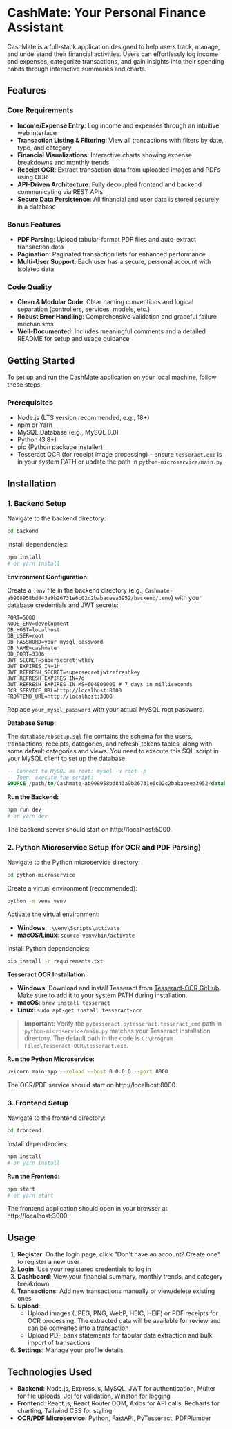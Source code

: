 # CashMate: Your Personal Finance Assistant

CashMate is a full-stack application designed to help users track, manage, and understand their financial activities. Users can effortlessly log income and expenses, categorize transactions, and gain insights into their spending habits through interactive summaries and charts.

## Features

### Core Requirements

- **Income/Expense Entry**: Log income and expenses through an intuitive web interface
- **Transaction Listing & Filtering**: View all transactions with filters by date, type, and category
- **Financial Visualizations**: Interactive charts showing expense breakdowns and monthly trends
- **Receipt OCR**: Extract transaction data from uploaded images and PDFs using OCR
- **API-Driven Architecture**: Fully decoupled frontend and backend communicating via REST APIs
- **Secure Data Persistence**: All financial and user data is stored securely in a database

### Bonus Features

- **PDF Parsing**: Upload tabular-format PDF files and auto-extract transaction data
- **Pagination**: Paginated transaction lists for enhanced performance
- **Multi-User Support**: Each user has a secure, personal account with isolated data

### Code Quality

- **Clean & Modular Code**: Clear naming conventions and logical separation (controllers, services, models, etc.)
- **Robust Error Handling**: Comprehensive validation and graceful failure mechanisms
- **Well-Documented**: Includes meaningful comments and a detailed README for setup and usage guidance

## Getting Started

To set up and run the CashMate application on your local machine, follow these steps:

### Prerequisites

- Node.js (LTS version recommended, e.g., 18+)
- npm or Yarn
- MySQL Database (e.g., MySQL 8.0)
- Python (3.8+)
- pip (Python package installer)
- Tesseract OCR (for receipt image processing) - ensure `tesseract.exe` is in your system PATH or update the path in `python-microservice/main.py`

## Installation

### 1. Backend Setup

Navigate to the backend directory:

```bash
cd backend
```

Install dependencies:

```bash
npm install
# or yarn install
```

**Environment Configuration:**

Create a `.env` file in the backend directory (e.g., `Cashmate-ab908958bd843a9b26731e6c02c2babaceea3952/backend/.env`) with your database credentials and JWT secrets:

```env
PORT=5000
NODE_ENV=development
DB_HOST=localhost
DB_USER=root
DB_PASSWORD=your_mysql_password
DB_NAME=cashmate
DB_PORT=3306
JWT_SECRET=supersecretjwtkey
JWT_EXPIRES_IN=1h
JWT_REFRESH_SECRET=supersecretjwtrefreshkey
JWT_REFRESH_EXPIRES_IN=7d
JWT_REFRESH_EXPIRES_IN_MS=604800000 # 7 days in milliseconds
OCR_SERVICE_URL=http://localhost:8000
FRONTEND_URL=http://localhost:3000
```

Replace `your_mysql_password` with your actual MySQL root password.

**Database Setup:**

The `database/dbsetup.sql` file contains the schema for the users, transactions, receipts, categories, and refresh_tokens tables, along with some default categories and views. You need to execute this SQL script in your MySQL client to set up the database.

```sql
-- Connect to MySQL as root: mysql -u root -p
-- Then, execute the script:
SOURCE /path/to/Cashmate-ab908958bd843a9b26731e6c02c2babaceea3952/database/dbsetup.sql;
```

**Run the Backend:**

```bash
npm run dev
# or yarn dev
```

The backend server should start on http://localhost:5000.

### 2. Python Microservice Setup (for OCR and PDF Parsing)

Navigate to the Python microservice directory:

```bash
cd python-microservice
```

Create a virtual environment (recommended):

```bash
python -m venv venv
```

Activate the virtual environment:

- **Windows**: `.\venv\Scripts\activate`
- **macOS/Linux**: `source venv/bin/activate`

Install Python dependencies:

```bash
pip install -r requirements.txt
```

**Tesseract OCR Installation:**

- **Windows**: Download and install Tesseract from [Tesseract-OCR GitHub](https://github.com/tesseract-ocr/tesseract). Make sure to add it to your system PATH during installation.
- **macOS**: `brew install tesseract`
- **Linux**: `sudo apt-get install tesseract-ocr`

> **Important**: Verify the `pytesseract.pytesseract.tesseract_cmd` path in `python-microservice/main.py` matches your Tesseract installation directory. The default path in the code is `C:\Program Files\Tesseract-OCR\tesseract.exe`.

**Run the Python Microservice:**

```bash
uvicorn main:app --reload --host 0.0.0.0 --port 8000
```

The OCR/PDF service should start on http://localhost:8000.

### 3. Frontend Setup

Navigate to the frontend directory:

```bash
cd frontend
```

Install dependencies:

```bash
npm install
# or yarn install
```

**Run the Frontend:**

```bash
npm start
# or yarn start
```

The frontend application should open in your browser at http://localhost:3000.

## Usage

1. **Register**: On the login page, click "Don't have an account? Create one" to register a new user
2. **Login**: Use your registered credentials to log in
3. **Dashboard**: View your financial summary, monthly trends, and category breakdown
4. **Transactions**: Add new transactions manually or view/delete existing ones
5. **Upload**:
   - Upload images (JPEG, PNG, WebP, HEIC, HEIF) or PDF receipts for OCR processing. The extracted data will be available for review and can be converted into a transaction
   - Upload PDF bank statements for tabular data extraction and bulk import of transactions
6. **Settings**: Manage your profile details

## Technologies Used

- **Backend**: Node.js, Express.js, MySQL, JWT for authentication, Multer for file uploads, Joi for validation, Winston for logging
- **Frontend**: React.js, React Router DOM, Axios for API calls, Recharts for charting, Tailwind CSS for styling
- **OCR/PDF Microservice**: Python, FastAPI, PyTesseract, PDFPlumber
